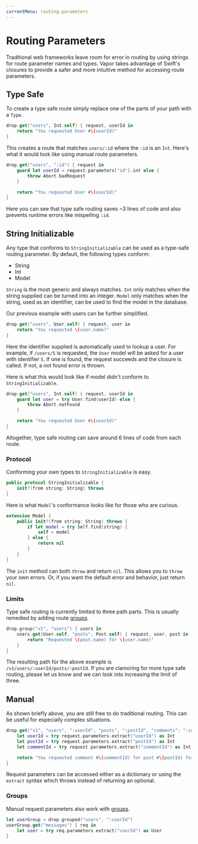 ```yaml
---
currentMenu: routing-parameters
---
```


# Routing Parameters

Traditional web frameworks leave room for error in routing by using strings for route parameter names and types. Vapor takes advantage of Swift's closures to provide a safer and more intuitive method for accessing route parameters.

## Type Safe

To create a type safe route simply replace one of the parts of your path with a `Type`. 

```swift
drop.get("users", Int.self) { request, userId in
    return "You requested User #\(userId)"
}
```

This creates a route that matches `users/:id` where the `:id` is an `Int`. Here's what it would look like using manual route parameters.

```swift
drop.get("users", ":id") { request in 
	guard let userId = request.parameters["id"].int else {
		throw Abort.badRequest
	}

	return "You requested User #\(userId)"
}
```

Here you can see that type safe routing saves ~3 lines of code and also prevents runtime errors like mispelling `:id`.

## String Initializable

Any type that conforms to `StringInitializable` can be used as a type-safe routing parameter. By default, the following types conform:

- String
- Int
- Model

`String` is the most generic and always matches. `Int` only matches when the string supplied can be turned into an integer. `Model` only matches when the string, used as an identifier, can be used to find the model in the database. 

Our previous example with users can be further simplified.

```swift
drop.get("users", User.self) { request, user in
	return "You requested \(user.name)"
}
```

Here the identifier supplied is automatically used to lookup a user. For example, if `/users/5` is requested, the `User` model will be asked for a user with identifier `5`. If one is found, the request succeeds and the closure is called. If not, a not found error is thrown.

Here is what this would look like if model didn't conform to `StringInitializable`.

```swift
drop.get("users", Int.self) { request, userId in
	guard let user = try User.find(userId) else {
		throw Abort.notFound
	}

    return "You requested User #\(userId)"
}
```

Altogether, type safe routing can save around 6 lines of code from each route.

### Protocol

Conforming your own types to `StringInitializable` is easy.

```swift
public protocol StringInitializable {
    init?(from string: String) throws
}
```

Here is what `Model`'s conformance looks like for those who are curious.

```swift
extension Model {
    public init?(from string: String) throws {
        if let model = try Self.find(string) {
            self = model
        } else {
            return nil
        }
    }
}
```

The `init` method can both `throw` and return `nil`. This allows you to `throw` your own errors. Or, if you want the default error and behavior, just return `nil`.

### Limits

Type safe routing is currently limited to three path parts. This is usually remedied by adding route [groups](group.md).

```swift
drop.group("v1", "users") { users in
	users.get(User.self, "posts", Post.self) { request, user, post in
		return "Requested \(post.name) for \(user.name)"
	}
}
```

The resulting path for the above example is `/v1/users/:userId/posts/:postId`. If you are clamoring for more type safe routing, please let us know and we can look into increasing the limit of three.

## Manual

As shown briefly above, you are still free to do traditional routing. This can be useful for especially complex situations.

```swift
drop.get("v1", "users", ":userId", "posts", ":postId", "comments": ":commentId") { request in
	let userId = try request.parameters.extract("userId") as Int
	let postId = try request.parameters.extract("postId") as Int
	let commentId = try request.parameters.extract("commentId") as Int

	return "You requested comment #\(commentId) for post #\(postId) for user #\(userId)"
}
```

Request parameters can be accessed either as a dictionary or using the `extract` syntax which throws instead of returning an optional.

### Groups

Manual request parameters also work with [groups](group.md).

```swift
let userGroup = drop.grouped("users", ":userId")
userGroup.get("messages") { req in 
    let user = try req.parameters.extract("userId") as User
}
```